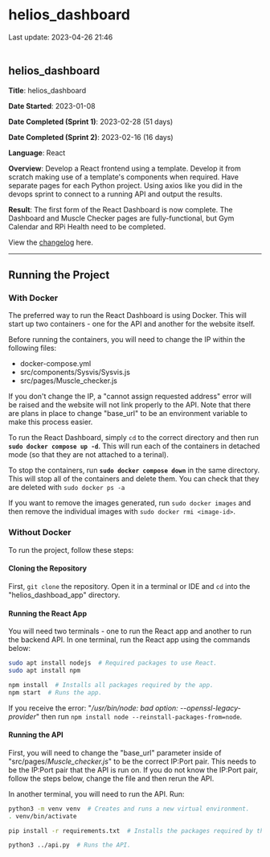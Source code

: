  # helios_dashboard
Last update: 2023-04-26 21:46
<br><br>

## helios_dashboard

**Title**: helios_dashboard

**Date Started**: 2023-01-08

**Date Completed (Sprint 1)**: 2023-02-28 (51 days)

**Date Completed (Sprint 2)**: 2023-02-16 (16 days)

**Language**: React

**Overview**: Develop a React frontend using a template. Develop it from scratch making use of a template's components when required. Have separate pages for each Python project. Using axios like you did in the devops sprint to connect to a running API and output the results.

**Result**: The first form of the React Dashboard is now complete. The Dashboard and Muscle Checker pages are fully-functional, but Gym Calendar and RPi Health need to be completed.

View the [changelog](changelog.md) here.

---

## Running the Project

### With Docker
The preferred way to run the React Dashboard is using Docker. This will start up two containers - one for the API and another for the website itself.

Before running the containers, you will need to change the IP within the following files:

- docker-compose.yml
- src/components/Sysvis/Sysvis.js
- src/pages/Muscle_checker.js

If you don't change the IP, a "cannot assign requested address" error will be raised and the website will not link properly to the API. Note that there are plans in place to change "base_url" to be an environment variable to make this process easier.

To run the React Dashboard, simply ` cd ` to the correct directory and then run **` sudo docker compose up -d `**. This will run each of the containers in detached mode (so that they are not attached to a terinal).

To stop the containers, run **` sudo docker compose down `** in the same directory. This will stop all of the containers and delete them. You can check that they are deleted with ` sudo docker ps -a `

If you want to remove the images generated, run ` sudo docker images ` and then remove the individual images with ` sudo docker rmi <image-id> `.

### Without Docker
To run the project, follow these steps:

#### Cloning the Repository
First, ` git clone ` the repository. Open it in a terminal or IDE and ` cd ` into the "helios_dashboad_app" directory.

#### Running the React App
You will need two terminals - one to run the React app and another to run the backend API. In one terminal, run the React app using the commands below:
``` bash
sudo apt install nodejs  # Required packages to use React.
sudo apt install npm

npm install  # Installs all packages required by the app.
npm start  # Runs the app.
```
If you receive the error: "*/usr/bin/node: bad option: --openssl-legacy-provider*" then run ` npm install node --reinstall-packages-from=node `.

#### Running the API
First, you will need to change the "base_url" parameter inside of "src/pages/*Muscle_checker.js*" to be the correct IP:Port pair. This needs to be the IP:Port pair that the API is run on. If you do not know the IP:Port pair, follow the steps below, change the file and then rerun the API.

In another terminal, you will need to run the API. Run:
``` bash
python3 -m venv venv  # Creates and runs a new virtual environment.
. venv/bin/activate

pip install -r requirements.txt  # Installs the packages required by the backend.

python3 ../api.py  # Runs the API.
```
